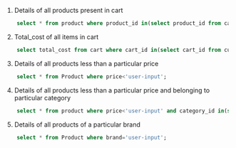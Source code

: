 1. Details of all products present in cart

```sql
	select * from product where product_id in(select product_id from cart_item where (cart_id in (select cart_id from customer where username = 'user-input')));
```

2. Total_cost of all items in cart 

```sql
	select total_cost from cart where cart_id in(select cart_id from customer where username = 'user-input');
```

3. Details of all products less than a particular price

```sql	
	select * from Product where price<'user-input';
```

4. Details of all products less than a particular price and belonging to particular category

```sql
	select * from product where price<'user-input' and category_id in(select category_id from category where category_name='user-input');
```

5. Details of all products of a particular brand

```sql
	select * from Product where brand='user-input';
```


